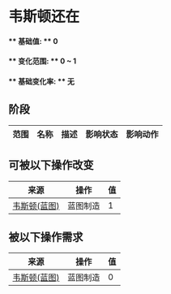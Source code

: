 # 韦斯顿还在  
#### ** 基础值: ** 0   
#### ** 变化范围: ** 0 ~ 1  
#### ** 基础变化率: ** 无   
## 阶段  
范围  |  名称  |  描述  |  影响状态  |  影响动作  
----  |  ----  |  ----  |  ----  |  ----  
## 可被以下操作改变  
来源  |  操作  |  值  
----  |  ----  |  ----  
[韦斯顿(蓝图)](Bp_Weston.md)  |  蓝图制造  |  1  
## 被以下操作需求  
来源  |  操作  |  值  
----  |  ----  |  ----  
[韦斯顿(蓝图)](Bp_Weston.md)  |  蓝图制造  |  0  


<script>document.title="韦斯顿还在 - 卡牌生存百科 Card Survival Wiki";</script>